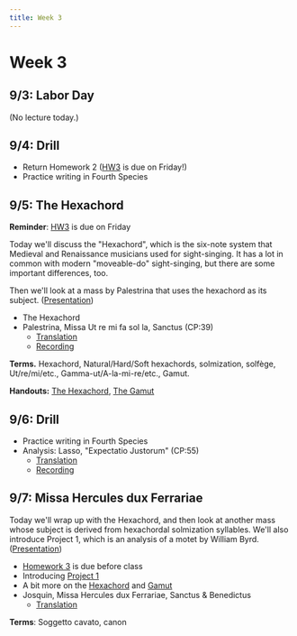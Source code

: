 ```yaml
---
title: Week 3
---
```


# Week 3

## 9/3: Labor Day

(No lecture today.)

## 9/4: Drill

* Return Homework 2 ([HW3](HW-3.pdf) is due on Friday!)
* Practice writing in Fourth Species

## 9/5: The Hexachord

**Reminder**: [HW3](HW-3.pdf) is due on Friday

Today we'll discuss the "Hexachord", which is the six-note system that
Medieval and Renaissance musicians used for sight-singing. It has a lot
in common with modern "moveable-do" sight-singing, but there are some
important differences, too.

Then we'll look at a mass by Palestrina that uses the hexachord as its
subject. ([Presentation](https://docs.google.com/presentation/d/1lMVXaF71VdiXn5tG-IuKqdLFsFJqYlWeP6mabTI32cA/edit?usp=sharing))

* The Hexachord
* Palestrina, Missa Ut re mi fa sol la, Sanctus (CP:39)
  * [Translation](/translations/mass.html#sanctus)
  * [Recording](https://www.youtube.com/watch?v=F0YcwzjG_sY&index=12&list=PLYyTDR5WeGuTtL7G92HVmXBzi6G2xiL1a&t=0s)

**Terms.** Hexachord, Natural/Hard/Soft hexachords, solmization, solfège, Ut/re/mi/etc., Gamma-ut/A-la-mi-re/etc., Gamut.

**Handouts:** [The Hexachord](hexachords.pdf), [The Gamut](gamut.pdf)

## 9/6: Drill

* Practice writing in Fourth Species
* Analysis: Lasso, "Expectatio Justorum" (CP:55)
  * [Translation](/translations/expectatio-justorum.html)
  * [Recording](https://www.youtube.com/watch?v=XAN7k_w5FPQ&index=18&t=0s&list=PLYyTDR5WeGuTtL7G92HVmXBzi6G2xiL1a)

## 9/7: Missa Hercules dux Ferrariae

Today we'll wrap up with the Hexachord, and then look at another mass
whose subject is derived from hexachordal solmization syllables. We'll
also introduce Project 1, which is an analysis of a motet by William Byrd.
([Presentation](https://docs.google.com/presentation/d/1X_JgYy7Lb97I7UI2Jl7pwA6iMvzblvZ_eUNFRD2u4BA/edit?usp=sharing))

* [Homework 3](HW-3.pdf) is due before class
* Introducing [Project 1](Project-1.pdf)
* A bit more on the [Hexachord](hexachords.pdf) and [Gamut](gamut.pdf)
* Josquin, Missa Hercules dux Ferrariae, Sanctus & Benedictus
  * [Translation](/translations/mass.html#sanctus)

**Terms**: Soggetto cavato, canon
